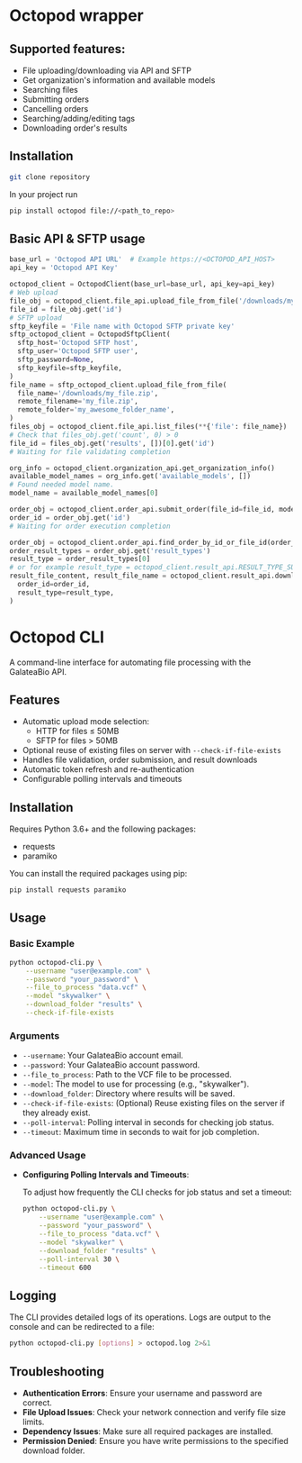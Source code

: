 # Octopod wrapper

## Supported features:
* File uploading/downloading via API and SFTP
* Get organization's information and available models
* Searching files
* Submitting orders
* Cancelling orders
* Searching/adding/editing tags
* Downloading order's results

## Installation
```sh
git clone repository
```
In your project run 
```sh
pip install octopod file://<path_to_repo>
```

## Basic API & SFTP usage
```python
base_url = 'Octopod API URL'  # Example https://<OCTOPOD_API_HOST>
api_key = 'Octopod API Key'

octopod_client = OctopodClient(base_url=base_url, api_key=api_key)
# Web upload
file_obj = octopod_client.file_api.upload_file_from_file('/downloads/my_file.zip')
file_id = file_obj.get('id')
# SFTP upload
sftp_keyfile = 'File name with Octopod SFTP private key'
sftp_octopod_client = OctopodSftpClient(
  sftp_host='Octopod SFTP host',
  sftp_user='Octopod SFTP user',
  sftp_password=None,
  sftp_keyfile=sftp_keyfile,
)
file_name = sftp_octopod_client.upload_file_from_file(
  file_name='/downloads/my_file.zip',
  remote_filename='my_file.zip',
  remote_folder='my_awesome_folder_name',
)
files_obj = octopod_client.file_api.list_files(**{'file': file_name})
# Check that files_obj.get('count', 0) > 0
file_id = files_obj.get('results', [])[0].get('id')
# Waiting for file validating completion

org_info = octopod_client.organization_api.get_organization_info()
available_model_names = org_info.get('available_models', [])
# Found needed model name.
model_name = available_model_names[0]

order_obj = octopod_client.order_api.submit_order(file_id=file_id, model_name=model_name)
order_id = order_obj.get('id')
# Waiting for order execution completion

order_obj = octopod_client.order_api.find_order_by_id_or_file_id(order_id)
order_result_types = order_obj.get('result_types')
result_type = order_result_types[0]  
# or for example result_type = octopod_client.result_api.RESULT_TYPE_SUMMARY_CHROMS
result_file_content, result_file_name = octopod_client.result_api.download_result_file(
  order_id=order_id, 
  result_type=result_type,
)
```

# Octopod CLI

A command-line interface for automating file processing with the GalateaBio API.

## Features

- Automatic upload mode selection:
  - HTTP for files ≤ 50MB
  - SFTP for files > 50MB
- Optional reuse of existing files on server with `--check-if-file-exists`
- Handles file validation, order submission, and result downloads
- Automatic token refresh and re-authentication
- Configurable polling intervals and timeouts

## Installation

Requires Python 3.6+ and the following packages:

- requests
- paramiko

You can install the required packages using pip:

```bash
pip install requests paramiko
```

## Usage

### Basic Example

```bash
python octopod-cli.py \
    --username "user@example.com" \
    --password "your_password" \
    --file_to_process "data.vcf" \
    --model "skywalker" \
    --download_folder "results" \
    --check-if-file-exists
```

### Arguments

- `--username`: Your GalateaBio account email.
- `--password`: Your GalateaBio account password.
- `--file_to_process`: Path to the VCF file to be processed.
- `--model`: The model to use for processing (e.g., "skywalker").
- `--download_folder`: Directory where results will be saved.
- `--check-if-file-exists`: (Optional) Reuse existing files on the server if they already exist.
- `--poll-interval`: Polling interval in seconds for checking job status.
- `--timeout`: Maximum time in seconds to wait for job completion.

### Advanced Usage

- **Configuring Polling Intervals and Timeouts**:

  To adjust how frequently the CLI checks for job status and set a timeout:

  ```bash
  python octopod-cli.py \
      --username "user@example.com" \
      --password "your_password" \
      --file_to_process "data.vcf" \
      --model "skywalker" \
      --download_folder "results" \
      --poll-interval 30 \
      --timeout 600
  ```

## Logging

The CLI provides detailed logs of its operations. Logs are output to the console and can be redirected to a file:

```bash
python octopod-cli.py [options] > octopod.log 2>&1
```

## Troubleshooting

- **Authentication Errors**: Ensure your username and password are correct.
- **File Upload Issues**: Check your network connection and verify file size limits.
- **Dependency Issues**: Make sure all required packages are installed.
- **Permission Denied**: Ensure you have write permissions to the specified download folder.
